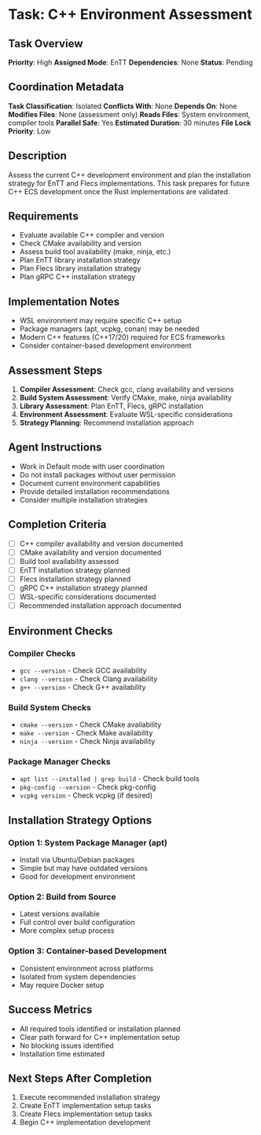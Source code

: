 # Task: C++ Environment Assessment

## Task Overview
**Priority**: High
**Assigned Mode**: EnTT
**Dependencies**: None
**Status**: Pending

## Coordination Metadata
**Task Classification**: Isolated
**Conflicts With**: None
**Depends On**: None
**Modifies Files**: None (assessment only)
**Reads Files**: System environment, compiler tools
**Parallel Safe**: Yes
**Estimated Duration**: 30 minutes
**File Lock Priority**: Low

## Description
Assess the current C++ development environment and plan the installation strategy for EnTT and Flecs implementations. This task prepares for future C++ ECS development once the Rust implementations are validated.

## Requirements
- Evaluate available C++ compiler and version
- Check CMake availability and version
- Assess build tool availability (make, ninja, etc.)
- Plan EnTT library installation strategy
- Plan Flecs library installation strategy
- Plan gRPC C++ installation strategy

## Implementation Notes
- WSL environment may require specific C++ setup
- Package managers (apt, vcpkg, conan) may be needed
- Modern C++ features (C++17/20) required for ECS frameworks
- Consider container-based development environment

## Assessment Steps
1. **Compiler Assessment**: Check gcc, clang availability and versions
2. **Build System Assessment**: Verify CMake, make, ninja availability
3. **Library Assessment**: Plan EnTT, Flecs, gRPC installation
4. **Environment Assessment**: Evaluate WSL-specific considerations
5. **Strategy Planning**: Recommend installation approach

## Agent Instructions
- Work in Default mode with user coordination
- Do not install packages without user permission
- Document current environment capabilities
- Provide detailed installation recommendations
- Consider multiple installation strategies

## Completion Criteria
- [ ] C++ compiler availability and version documented
- [ ] CMake availability and version documented
- [ ] Build tool availability assessed
- [ ] EnTT installation strategy planned
- [ ] Flecs installation strategy planned
- [ ] gRPC C++ installation strategy planned
- [ ] WSL-specific considerations documented
- [ ] Recommended installation approach documented

## Environment Checks
### Compiler Checks
- `gcc --version` - Check GCC availability
- `clang --version` - Check Clang availability
- `g++ --version` - Check G++ availability

### Build System Checks
- `cmake --version` - Check CMake availability
- `make --version` - Check Make availability
- `ninja --version` - Check Ninja availability

### Package Manager Checks
- `apt list --installed | grep build` - Check build tools
- `pkg-config --version` - Check pkg-config
- `vcpkg version` - Check vcpkg (if desired)

## Installation Strategy Options
### Option 1: System Package Manager (apt)
- Install via Ubuntu/Debian packages
- Simple but may have outdated versions
- Good for development environment

### Option 2: Build from Source
- Latest versions available
- Full control over build configuration
- More complex setup process

### Option 3: Container-based Development
- Consistent environment across platforms
- Isolated from system dependencies
- May require Docker setup

## Success Metrics
- All required tools identified or installation planned
- Clear path forward for C++ implementation setup
- No blocking issues identified
- Installation time estimated

## Next Steps After Completion
1. Execute recommended installation strategy
2. Create EnTT implementation setup tasks
3. Create Flecs implementation setup tasks
4. Begin C++ implementation development